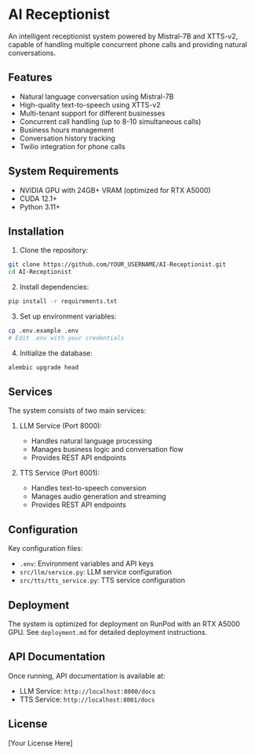 # AI Receptionist

An intelligent receptionist system powered by Mistral-7B and XTTS-v2, capable of handling multiple concurrent phone calls and providing natural conversations.

## Features

- Natural language conversation using Mistral-7B
- High-quality text-to-speech using XTTS-v2
- Multi-tenant support for different businesses
- Concurrent call handling (up to 8-10 simultaneous calls)
- Business hours management
- Conversation history tracking
- Twilio integration for phone calls

## System Requirements

- NVIDIA GPU with 24GB+ VRAM (optimized for RTX A5000)
- CUDA 12.1+
- Python 3.11+

## Installation

1. Clone the repository:
```bash
git clone https://github.com/YOUR_USERNAME/AI-Receptionist.git
cd AI-Receptionist
```

2. Install dependencies:
```bash
pip install -r requirements.txt
```

3. Set up environment variables:
```bash
cp .env.example .env
# Edit .env with your credentials
```

4. Initialize the database:
```bash
alembic upgrade head
```

## Services

The system consists of two main services:

1. LLM Service (Port 8000):
   - Handles natural language processing
   - Manages business logic and conversation flow
   - Provides REST API endpoints

2. TTS Service (Port 8001):
   - Handles text-to-speech conversion
   - Manages audio generation and streaming
   - Provides REST API endpoints

## Configuration

Key configuration files:
- `.env`: Environment variables and API keys
- `src/llm/service.py`: LLM service configuration
- `src/tts/tts_service.py`: TTS service configuration

## Deployment

The system is optimized for deployment on RunPod with an RTX A5000 GPU. See `deployment.md` for detailed deployment instructions.

## API Documentation

Once running, API documentation is available at:
- LLM Service: `http://localhost:8000/docs`
- TTS Service: `http://localhost:8001/docs`

## License

[Your License Here] 